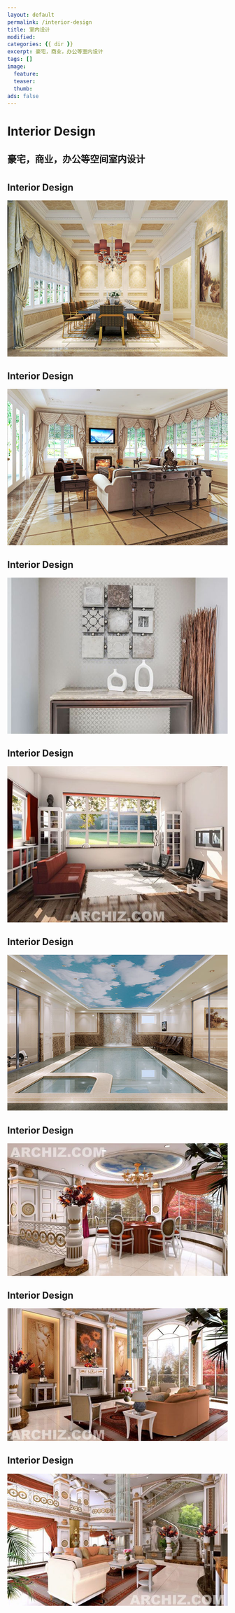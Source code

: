```yaml
---
layout: default
permalink: /interior-design
title: 室内设计
modified:
categories: {{ dir }}
excerpt: 豪宅，商业，办公等室内设计
tags: []
image:
  feature:
  teaser:
  thumb:
ads: false  
---
```


<div class="page-lead" style="background-image:url(https://mmistakes.github.io/skinny-bones-jekyll/images/wood-texture-1600x800.jpg)">
  <div class="wrap page-lead-content">
    <h1>Interior Design</h1>
    <h2>豪宅，商业，办公等空间室内设计</h2>
  </div><!-- /.page-lead-content -->
</div><!-- /.page-lead -->

<div id="page-wrapper">
      <!--[if lt IE 9]><div class="upgrade notice-warning"><strong>Your browser is quite old!</strong> Why not <a href="http://whatbrowser.org/">upgrade to a newer one</a> to better enjoy this site?</div><![endif]-->

<div id="main" role="main">
  <div class="wrap">
    <div class="page-title">
    <h1></h1>
    </div>

<div class="archive-wrap">
  <div class="page-content">

  <div class="tile">
    <h2 class="post-title">Interior Design</h2>
    <p class="post-excerpt"><a href="/interior-1/"><img src="/images/interior-1.jpg" alt="温哥华室内设计"></a></p>
  </div><!-- /.tile -->

  <div class="tile">
    <h2 class="post-title">Interior Design</h2>
    <p class="post-excerpt"><a href="/interior-2/"><img src="/images/interior-2.jpg" alt="温哥华室内设计"></a></p>
  </div><!-- /.tile -->

  <div class="tile">
    <h2 class="post-title">Interior Design</h2>
    <p class="post-excerpt"><a href="/interior-3/"><img src="/images/interior-3.jpg" alt="温哥华室内设计"></a></p>
  </div><!-- /.tile -->

  <div class="tile">
    <h2 class="post-title">Interior Design</h2>
    <p class="post-excerpt"><a href="/interior-4/"><img src="/images/interior-4.jpg" alt="温哥华室内设计"></a></p>
  </div><!-- /.tile -->

  <div class="tile">
    <h2 class="post-title">Interior Design</h2>
    <p class="post-excerpt"><a href="/interior-5/"><img src="/images/interior-5.jpg" alt="温哥华室内设计"></a></p>
  </div><!-- /.tile -->

  <div class="tile">
    <h2 class="post-title">Interior Design</h2>
    <p class="post-excerpt"><a href="/interior-6/"><img src="/images/interior-6.jpg" alt="温哥华室内设计"></a></p>
  </div><!-- /.tile -->

  <div class="tile">
    <h2 class="post-title">Interior Design</h2>
    <p class="post-excerpt"><a href="/interior-7/"><img src="/images/interior-7.jpg" alt="温哥华室内设计"></a></p>
  </div><!-- /.tile -->

  <div class="tile">
    <h2 class="post-title">Interior Design</h2>
    <p class="post-excerpt"><a href="/interior-8/"><img src="/images/interior-8.jpg" alt="温哥华室内设计"></a></p>
  </div><!-- /.tile -->  

  </div><!-- /.page-content -->
</div><!-- /.archive-wrap -->
</div><!-- /wrap -->
</div><!-- /main -->
</div> <!-- /page-wrapper -->
